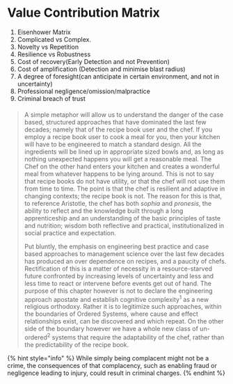 # Value Contribution Matrix

1. Eisenhower Matrix
2. Complicated vs Complex.
3. Novelty vs Repetition
4. Resilience vs Robustness
5. Cost of recovery(Early Detection and not Prevention)
6. Cost of amplification (Detection and minimise blast radius)
7. A degree of foresight(can anticipate in certain environment, and not in uncertainty)
8. Professional negligence/omission/malpractice&#x20;
9. Criminal breach of trust

#### &#x20;

> A simple metaphor will allow us to understand the danger of the case based, structured approaches that have dominated the last few decades; namely that of the recipe book user and the chef. If you employ a recipe book user to cook a meal for you, then your kitchen will have to be engineered to match a standard design. All the ingredients will be lined up in appropriate sized bowls and, as long as nothing unexpected happens you will get a reasonable meal. The Chef on the other hand enters your kitchen and creates a wonderful meal from whatever happens to be lying around. This is not to say that recipe books do not have utility, or that the chef will not use them from time to time. The point is that the chef is resilient and adaptive in changing contexts; the recipe book is not. The reason for this is that, to reference Aristotle, the chef has both _sophia_ and _pronesis_, the ability to reflect and the knowledge built through a long apprenticeship and an understanding of the basic principles of taste and nutrition; wisdom both reflective and practical, institutionalized in social practice and expectation.
>
>
>
> Put bluntly, the emphasis on engineering best practice and case based approaches to management science over the last few decades has produced an over dependence on recipes, and a paucity of chefs. Rectification of this is a matter of necessity in a resource-starved future confronted by increasing levels of uncertainty and less and less time to react or intervene before events get out of hand. The purpose of this chapter however is not to declare the engineering approach apostate and establish cognitive complexity<sup>1</sup> as a new religious orthodoxy. Rather it is to legitimize such approaches, within the boundaries of Ordered Systems, where cause and effect relationships exist, can be discovered and which repeat. On the other side of the boundary however we have a whole new class of un-ordered<sup>2</sup> systems that require the adaptability of the chef, rather than the predictability of the recipe book.

{% hint style="info" %}
While simply being complacent might not be a crime, the consequences of that complacency, such as enabling fraud or negligence leading to injury, could result in criminal charges.
{% endhint %}
